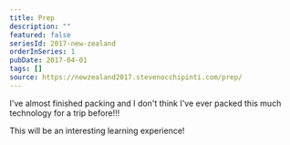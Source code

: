 ```yaml
---
title: Prep
description: ""
featured: false
seriesId: 2017-new-zealand
orderInSeries: 1
pubDate: 2017-04-01
tags: []
source: https://newzealand2017.stevenocchipinti.com/prep/
---
```


I've almost finished packing and I don't think I've ever packed this much
technology for a trip before!!!

This will be an interesting learning experience!
